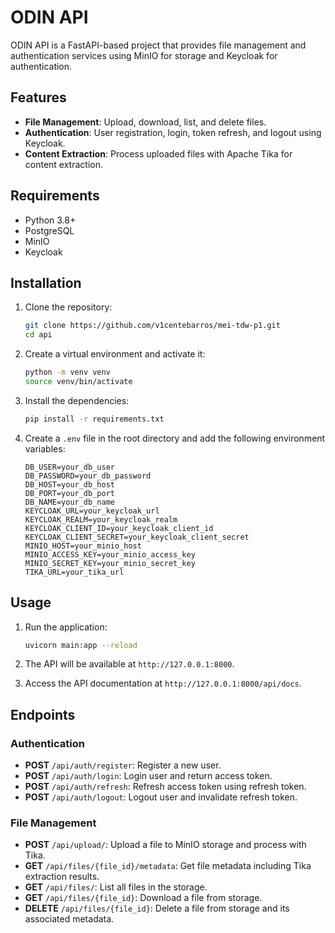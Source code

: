 # ODIN API

ODIN API is a FastAPI-based project that provides file management and authentication services using MinIO for storage and Keycloak for authentication.

## Features

- **File Management**: Upload, download, list, and delete files.
- **Authentication**: User registration, login, token refresh, and logout using Keycloak.
- **Content Extraction**: Process uploaded files with Apache Tika for content extraction.

## Requirements

- Python 3.8+
- PostgreSQL
- MinIO
- Keycloak

## Installation

1. Clone the repository:

    ```bash
    git clone https://github.com/v1centebarros/mei-tdw-p1.git
    cd api
    ```

2. Create a virtual environment and activate it:

    ```bash
    python -m venv venv
    source venv/bin/activate
    ```

3. Install the dependencies:

    ```bash
    pip install -r requirements.txt
    ```

4. Create a `.env` file in the root directory and add the following environment variables:

    ```env
    DB_USER=your_db_user
    DB_PASSWORD=your_db_password
    DB_HOST=your_db_host
    DB_PORT=your_db_port
    DB_NAME=your_db_name
    KEYCLOAK_URL=your_keycloak_url
    KEYCLOAK_REALM=your_keycloak_realm
    KEYCLOAK_CLIENT_ID=your_keycloak_client_id
    KEYCLOAK_CLIENT_SECRET=your_keycloak_client_secret
    MINIO_HOST=your_minio_host
    MINIO_ACCESS_KEY=your_minio_access_key
    MINIO_SECRET_KEY=your_minio_secret_key
    TIKA_URL=your_tika_url
    ```

## Usage

1. Run the application:

    ```bash
    uvicorn main:app --reload
    ```

2. The API will be available at `http://127.0.0.1:8000`.

3. Access the API documentation at `http://127.0.0.1:8000/api/docs`.

## Endpoints

### Authentication

- **POST** `/api/auth/register`: Register a new user.
- **POST** `/api/auth/login`: Login user and return access token.
- **POST** `/api/auth/refresh`: Refresh access token using refresh token.
- **POST** `/api/auth/logout`: Logout user and invalidate refresh token.

### File Management

- **POST** `/api/upload/`: Upload a file to MinIO storage and process with Tika.
- **GET** `/api/files/{file_id}/metadata`: Get file metadata including Tika extraction results.
- **GET** `/api/files/`: List all files in the storage.
- **GET** `/api/files/{file_id}`: Download a file from storage.
- **DELETE** `/api/files/{file_id}`: Delete a file from storage and its associated metadata.

